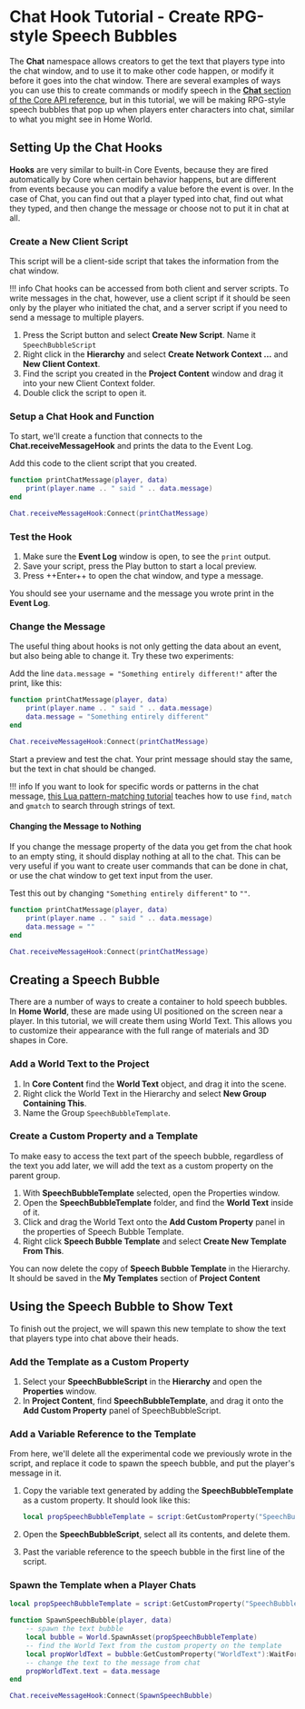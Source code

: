 <!-- 

Chat Functions and Hooks

Chat.BroadcastMessage - Server
Chat.LocalMessage - Client
Chat.receiveMessageHook 
Chat.sendMessageHook

1. What are chat hooks
2. Introduce that we're making fly-up chat boxes
3. Print data from the chat
4. Add a command
5. Make the speech bubble template
6. Spawn it and change its text
7. Face the screen
8. Animate -->

# Chat Hook Tutorial - Create RPG-style Speech Bubbles

The **Chat** namespace allows creators to get the text that players type into the chat window, and to use it to make other code happen, or modify it before it goes into the chat window. There are several examples of ways you can use this to create commands or modify speech in the [**Chat** section of the Core API reference](https://docs.coregames.com/api/chat/), but in this tutorial, we will be making RPG-style speech bubbles that pop up when players enter characters into chat, similar to what you might see in Home World.

## Setting Up the Chat Hooks

**Hooks** are very similar to built-in Core Events, because they are fired automatically by Core when certain behavior happens, but are different from events because you can modify a value before the event is over. In the case of Chat, you can find out that a player typed into chat, find out what they typed, and then change the message or choose not to put it in chat at all.

### Create a New Client Script

This script will be a client-side script that takes the information from the chat window.

!!! info
    Chat hooks can be accessed from both client and server scripts. To write messages in the chat, however, use a client script if it should be seen only by the player who initiated the chat, and a server script if you need to send a message to multiple players.

<!-- TODO: Icon for Script -->
1. Press the Script button and select **Create New Script**. Name it ``SpeechBubbleScript``
2. Right click in the **Hierarchy** and select **Create Network Context ...** and **New Client Context**.
3. Find the script you created in the **Project Content** window and drag it into your new Client Context folder.
4. Double click the script to open it.

### Setup a Chat Hook and Function

To start, we'll create a function that connects to the **Chat.receiveMessageHook** and prints the data to the Event Log.

Add this code to the client script that you created.

```lua
function printChatMessage(player, data)
    print(player.name .. " said " .. data.message)
end

Chat.receiveMessageHook:Connect(printChatMessage)
```

### Test the Hook

1. Make sure the **Event Log** window is open, to see the ``print`` output.
2. Save your script, press the Play button to start a local preview.
3. Press ++Enter++ to open the chat window, and type a message.

You should see your username and the message you wrote print in the **Event Log**.

### Change the Message

The useful thing about hooks is not only getting the data about an event, but also being able to change it. Try these two experiments:

Add the line ``data.message = "Something entirely different!"`` after the print, like this:

```lua
function printChatMessage(player, data)
    print(player.name .. " said " .. data.message)
    data.message = "Something entirely different"
end

Chat.receiveMessageHook:Connect(printChatMessage)
```

Start a preview and test the chat. Your print message should stay the same, but the text in chat should be changed.

!!! info
    If you want to look for specific words or patterns in the chat message, [this Lua pattern-matching tutorial](https://riptutorial.com/lua/topic/5829/pattern-matching) teaches how to use ``find``, ``match`` and ``gmatch`` to search through strings of text.

#### Changing the Message to Nothing

If you change the message property of the data you get from the chat hook to an empty sting, it should display nothing at all to the chat. This can be very useful if you want to create user commands that can be done in chat, or use the chat window to get text input from the user.

Test this out by changing ``"Something entirely different"`` to ``""``.

```lua
function printChatMessage(player, data)
    print(player.name .. " said " .. data.message)
    data.message = ""
end

Chat.receiveMessageHook:Connect(printChatMessage)
```

## Creating a Speech Bubble

There are a number of ways to create a container to hold speech bubbles. In **Home World**, these are made using UI positioned on the screen near a player. In this tutorial, we will create them using World Text. This allows you to customize their appearance with the full range of materials and 3D shapes in Core.

### Add a World Text to the Project

1. In **Core Content** find the **World Text** object, and drag it into the scene.
2. Right click the World Text in the Hierarchy and select **New Group Containing This**.
3. Name the Group ``SpeechBubbleTemplate``.

### Create a Custom Property and a Template

To make easy to access the text part of the speech bubble, regardless of the text you add later, we will add the text as a custom property on the parent group.

1. With **SpeechBubbleTemplate** selected, open the Properties window.
2. Open the **SpeechBubbleTemplate** folder, and find the **World Text** inside of it.
3. Click and drag the World Text onto the **Add Custom Property** panel in the properties of Speech Bubble Template.
4. Right click **Speech Bubble Template** and select **Create New Template From This**.

You can now delete the copy of **Speech Bubble Template** in the Hierarchy. It should be saved in the **My Templates** section of **Project Content**

## Using the Speech Bubble to Show Text

To finish out the project, we will spawn this new template to show the text that players type into chat above their heads.

### Add the Template as a Custom Property

1. Select your **SpeechBubbleScript** in the **Hierarchy** and open the **Properties** window.
2. In **Project Content**, find **SpeechBubbleTemplate**, and drag it onto the **Add Custom Property** panel of SpeechBubbleScript.

### Add a Variable Reference to the Template

From here, we'll delete all the experimental code we previously wrote in the script, and replace it code to spawn the speech bubble, and put the player's message in it.

1. Copy the variable text generated by adding the **SpeechBubbleTemplate** as a custom property. It should look like this:

    ```lua
    local propSpeechBubbleTemplate = script:GetCustomProperty("SpeechBubbleTemplate")
    ```

2. Open the **SpeechBubbleScript**, select all its contents, and delete them.
3. Past the variable reference to the speech bubble in the first line of the script.

### Spawn the Template when a Player Chats

```lua
local propSpeechBubbleTemplate = script:GetCustomProperty("SpeechBubbleTemplate")

function SpawnSpeechBubble(player, data)
    -- spawn the text bubble
    local bubble = World.SpawnAsset(propSpeechBubbleTemplate)
    -- find the World Text from the custom property on the template
    local propWorldText = bubble:GetCustomProperty("WorldText"):WaitForObject()
    -- change the text to the message from chat
    propWorldText.text = data.message
end

Chat.receiveMessageHook:Connect(SpawnSpeechBubble)
```
